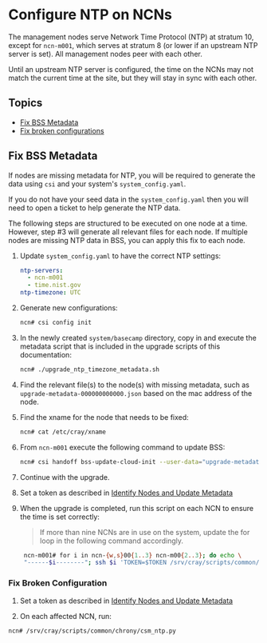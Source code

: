 # Configure NTP on NCNs

The management nodes serve Network Time Protocol (NTP) at stratum 10, except for `ncn-m001`, which serves at stratum 8 (or lower if an upstream NTP server is set). All management nodes peer with each other.

Until an upstream NTP server is configured, the time on the NCNs may not match the current time at the site, but they will stay in sync with each other.

## Topics

* [Fix BSS Metadata](#fix-bss-metadata)
* [Fix broken configurations](#fix-broken-configurations)

<a name="fix-bss-metadata"></a>

## Fix BSS Metadata

If nodes are missing metadata for NTP, you will be required to generate the data using `csi` and your system's `system_config.yaml`.

If you do not have your seed data in the `system_config.yaml` then you will need to open a ticket to help generate the NTP data.

The following steps are structured to be executed on one node at a time. However, step #3 will generate all relevant files for each node. If multiple nodes are missing NTP data in BSS, you can apply this fix to each node.

1. Update `system_config.yaml` to have the correct NTP settings:

    ```yaml
    ntp-servers:
      - ncn-m001
      - time.nist.gov
    ntp-timezone: UTC
    ```

2. Generate new configurations:

    ```bash
    ncn# csi config init
    ```

3. In the newly created `system/basecamp` directory, copy in and execute the metadata script that is included in the upgrade scripts of this documentation:

    ```bash
    ncn# ./upgrade_ntp_timezone_metadata.sh

    ```

4. Find the relevant file(s) to the node(s) with missing metadata, such as `upgrade-metadata-000000000000.json` based on the mac address of the node.

5. Find the xname for the node that needs to be fixed:

    ```bash
    ncn# cat /etc/cray/xname

    ```

6. From `ncn-m001` execute the following command to update BSS:

    ```bash
    ncn# csi handoff bss-update-cloud-init --user-data="upgrade-metadata-000000000000.json" --limit=<xname>`
    ```

7. Continue with the upgrade.

8. Set a token as described in [Identify Nodes and Update Metadata](Rebuild_NCNs/Identify_Nodes_and_Update_Metadata.md)

9. When the upgrade is completed, run this script on each NCN to ensure the time is set correctly:

    > If more than nine NCNs are in use on the system, update the for loop in the following command accordingly.

    ```bash
     ncn-m001# for i in ncn-{w,s}00{1..3} ncn-m00{2..3}; do echo \
     "------$i--------"; ssh $i 'TOKEN=$TOKEN /srv/cray/scripts/common/chrony/csm_ntp.py'; done
    ```

<a name="fix-broken-configs"></a>

### Fix Broken Configuration

1. Set a token as described in [Identify Nodes and Update Metadata](Rebuild_NCNs/Identify_Nodes_and_Update_Metadata.md)

1. On each affected NCN, run:

```bash
ncn# /srv/cray/scripts/common/chrony/csm_ntp.py
```
